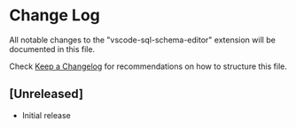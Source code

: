 # Change Log

All notable changes to the "vscode-sql-schema-editor" extension will be documented in this file.

Check [Keep a Changelog](http://keepachangelog.com/) for recommendations on how to structure this file.

## [Unreleased]

- Initial release